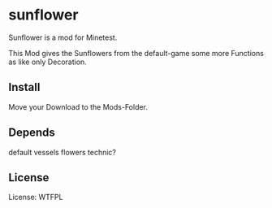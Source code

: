 # sunflower

Sunflower is a mod for Minetest.

This Mod gives the Sunflowers from the default-game some more Functions as like only Decoration.

## Install

Move your Download to the Mods-Folder.

## Depends

default
vessels
flowers
technic?

## License

License: WTFPL
